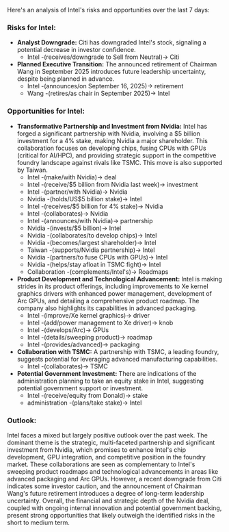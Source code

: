 Here's an analysis of Intel's risks and opportunities over the last 7 days:

### Risks for Intel:

*   **Analyst Downgrade:** Citi has downgraded Intel's stock, signaling a potential decrease in investor confidence.
    *   Intel -(receives/downgrade to Sell from Neutral)-> Citi
*   **Planned Executive Transition:** The announced retirement of Chairman Wang in September 2025 introduces future leadership uncertainty, despite being planned in advance.
    *   Intel -(announces/on September 16, 2025)-> retirement
    *   Wang -(retires/as chair in September 2025)-> Intel

### Opportunities for Intel:

*   **Transformative Partnership and Investment from Nvidia:** Intel has forged a significant partnership with Nvidia, involving a $5 billion investment for a 4% stake, making Nvidia a major shareholder. This collaboration focuses on developing chips, fusing CPUs with GPUs (critical for AI/HPC), and providing strategic support in the competitive foundry landscape against rivals like TSMC. This move is also supported by Taiwan.
    *   Intel -(make/with Nvidia)-> deal
    *   Intel -(receive/$5 billion from Nvidia last week)-> investment
    *   Intel -(partner/with Nvidia)-> Nvidia
    *   Nvidia -(holds/US$5 billion stake)-> Intel
    *   Intel -(receives/$5 billion for 4% stake)-> Nvidia
    *   Intel -(collaborates)-> Nvidia
    *   Intel -(announces/with Nvidia)-> partnership
    *   Nvidia -(invests/$5 billion)-> Intel
    *   Nvidia -(collaborates/to develop chips)-> Intel
    *   Nvidia -(becomes/largest shareholder)-> Intel
    *   Taiwan -(supports/Nvidia partnership)-> Intel
    *   Nvidia -(partners/to fuse CPUs with GPUs)-> Intel
    *   Nvidia -(helps/stay afloat in TSMC fight)-> Intel
    *   Collaboration -(complements/Intel's)-> Roadmaps
*   **Product Development and Technological Advancement:** Intel is making strides in its product offerings, including improvements to Xe kernel graphics drivers with enhanced power management, development of Arc GPUs, and detailing a comprehensive product roadmap. The company also highlights its capabilities in advanced packaging.
    *   Intel -(improve/Xe kernel graphics)-> driver
    *   Intel -(add/power management to Xe driver)-> knob
    *   Intel -(develops/Arc)-> GPUs
    *   Intel -(details/sweeping product)-> roadmap
    *   Intel -(provides/advanced)-> packaging
*   **Collaboration with TSMC:** A partnership with TSMC, a leading foundry, suggests potential for leveraging advanced manufacturing capabilities.
    *   Intel -(collaborates)-> TSMC
*   **Potential Government Investment:** There are indications of the administration planning to take an equity stake in Intel, suggesting potential government support or investment.
    *   Intel -(receive/equity from Donald)-> stake
    *   administration -(plans/take stake)-> Intel

### Outlook:

Intel faces a mixed but largely positive outlook over the past week. The dominant theme is the strategic, multi-faceted partnership and significant investment from Nvidia, which promises to enhance Intel's chip development, GPU integration, and competitive position in the foundry market. These collaborations are seen as complementary to Intel's sweeping product roadmaps and technological advancements in areas like advanced packaging and Arc GPUs. However, a recent downgrade from Citi indicates some investor caution, and the announcement of Chairman Wang's future retirement introduces a degree of long-term leadership uncertainty. Overall, the financial and strategic depth of the Nvidia deal, coupled with ongoing internal innovation and potential government backing, present strong opportunities that likely outweigh the identified risks in the short to medium term.